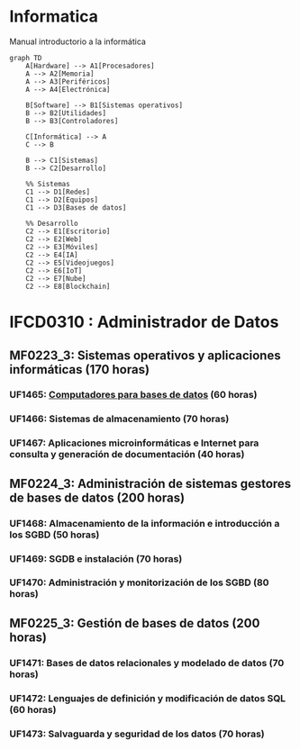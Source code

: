# Informatica
Manual introductorio a la informática



```mermaid
graph TD
    A[Hardware] --> A1[Procesadores]
    A --> A2[Memoria]
    A --> A3[Periféricos]
    A --> A4[Electrónica]

    B[Software] --> B1[Sistemas operativos]
    B --> B2[Utilidades]
    B --> B3[Controladores]

    C[Informática] --> A
    C --> B

    B --> C1[Sistemas]
    B --> C2[Desarrollo]

    %% Sistemas
    C1 --> D1[Redes]
    C1 --> D2[Equipos]
    C1 --> D3[Bases de datos]

    %% Desarrollo
    C2 --> E1[Escritorio]
    C2 --> E2[Web]
    C2 --> E3[Móviles]
    C2 --> E4[IA]
    C2 --> E5[Videojuegos]
    C2 --> E6[IoT]
    C2 --> E7[Nube]
    C2 --> E8[Blockchain]
```

# IFCD0310 : Administrador de Datos

## MF0223_3: Sistemas operativos y aplicaciones informáticas (170 horas)
### UF1465: <a href="https://docs.google.com/presentation/d/1hzcE0yNG10OiP0ubMWJ0HkIMmpMwtSNBl-lrj2fcLVQ/edit?usp=sharing">Computadores para bases de datos</a> (60 horas) 
### UF1466: Sistemas de almacenamiento (70 horas) 
### UF1467: Aplicaciones microinformáticas e Internet para consulta y generación de documentación (40 horas) 
## MF0224_3: Administración de sistemas gestores de bases de datos (200 horas) 
### UF1468: Almacenamiento de la información e introducción a los SGBD (50 horas) 
### UF1469: SGDB e instalación (70 horas) 
### UF1470: Administración y monitorización de los SGBD (80 horas) 
## MF0225_3: Gestión de bases de datos (200 horas) 
### UF1471: Bases de datos relacionales y modelado de datos (70 horas) 
### UF1472: Lenguajes de definición y modificación de datos SQL (60 horas) 
### UF1473: Salvaguarda y seguridad de los datos (70 horas)



